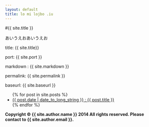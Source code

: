 ```yaml
---
layout: default
title: lo mi lojbo .iu
---
```

#{{ site.title }}

あいうえおあいうえお

title: {{ site.title}}

port: {{ site.port }}

markdown : {{ site.markdown }}

permalink: {{ site.permalink }}

baseurl: {{ site.baseurl }}

<ul>
{% for post in site.posts %}
  <li>
    <a href="{{ site.baseurl }}{{ post.url }}">{{ post.date | date_to_long_string }} : {{ post.title }}</a>
  </li>
{% endfor %}
</ul>


**Copyright © {{ site.author.name }} 2014 All rights reserved. Please contact to {{ site.author.email }}.**
